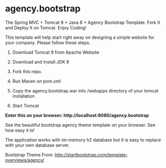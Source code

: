 agency.bootstrap
================

The Spring MVC + Tomcat 8 + Java 8 + Agency Bootstrap Template. Fork It and Deploy It on Tomcat. Enjoy Coding!

This template will help start right away on designing a simple website for your company. Please follow these steps.

1) Download Tomcat 8 from Apache Website

2) Download and Install JDK 8 

3) Fork this repo.

4) Run Maven on pom.xml

5) Copy the agency.bootstrap.war into /webapps directory of your tomcat installation

6) Start Tomcat

<b>Enter this on your browser: http://localhost:8080/agency.bootstrap</b>

See the beautiful bootstrap agency theme template on your browser. See how easy it is!

The application works with im-memory h2 database but it is easy to replace with your own database server.

Bootstrap Theme From:  http://startbootstrap.com/template-overviews/agency/

